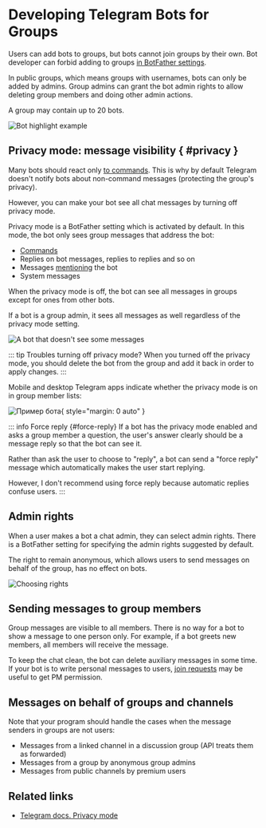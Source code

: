 # Developing Telegram Bots for Groups

Users can add bots to groups, but bots cannot join groups by their own. Bot developer can forbid adding to groups 
[in BotFather settings](../dev/botfather).

In public groups, which means groups with usernames, bots can only be added by admins. 
Group admins can grant the bot admin rights to allow deleting group members and doing other admin actions.

A group may contain up to 20 bots.

![Bot highlight example](/pictures/ru/highlighter.png)

## Privacy mode: message visibility { #privacy }

Many bots should react only [to commands](../messages/commands.md).
This is why by default Telegram doesn't notify bots about non-command messages (protecting the group's privacy).

However, you can make your bot see all chat messages by turning off privacy mode.

Privacy mode is a BotFather setting which is activated by default. In this mode, the bot only sees group messages that
address the bot:
- [Commands](../messages/commands)
- Replies on bot messages, replies to replies and so on
- Messages [mentioning](../messages/markup#упоминание-пользователя) the bot
- System messages

When the privacy mode is off, the bot can see all messages in groups except for ones from other bots.

If a bot is a group admin, it sees all messages as well regardless of the privacy mode setting.

![A bot that doesn't see some messages](/pictures/ru/friedrich.png)

::: tip Troubles turning off privacy mode?
When you turned off the privacy mode, you should delete the bot from the group and add it back 
in order to apply changes.
:::

Mobile and desktop Telegram apps indicate whether the privacy mode is on in group member lists:

![Пример бота](/pictures/ru/privacy.png){ style="margin: 0 auto" }

::: info Force reply {#force-reply}
If a bot has the privacy mode enabled and asks a group member a question, the user's answer clearly
should be a message reply so that the bot can see it.

Rather than ask the user to choose to "reply", a bot can send a "force reply" message which automatically makes
the user start replying.

However, I don't recommend using force reply because automatic replies confuse users.
:::

## Admin rights

When a user makes a bot a chat admin, they can select admin rights. There is a BotFather setting for specifying 
the admin rights suggested by default.

The right to remain anonymous, which allows users to send messages on behalf of the group, has no effect on bots.

![Choosing rights](/pictures/ru/admin-rights.png)

## Sending messages to group members

Group messages are visible to all members. There is no way for a bot to show a message to one person only.
For example, if a bot greets new members, all members will receive the message.

To keep the chat clean, the bot can delete auxiliary messages in some time. If your bot is to write personal messages 
to users, [join requests](../interaction/join-requests) may be useful to get PM permission.

## Messages on behalf of groups and channels

Note that your program should handle the cases when the message senders in groups are not users:

- Messages from a linked channel in a discussion group (API treats them as forwarded)
- Messages from a group by anonymous group admins
- Messages from public channels by premium users

## Related links

- [Telegram docs. Privacy mode](https://core.telegram.org/bots/features#privacy-mode)
